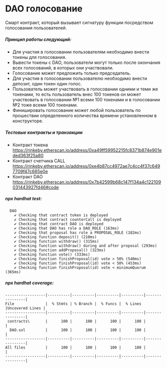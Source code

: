 # DAO голосование
Смарт контракт, который вызывает сигнатуру функции посредством голосования пользователей.

##### Принцип работы следующий:
- Для участия в голосовании пользователям необходимо внести  токены для голосования. 
- Вывести токены с DAO, пользователи могут только после окончания всех голосований, в которых они участвовали. 
- Голосование может предложить только председатель.
- Для участия в голосовании пользователю необходимо внести депозит, один токен один голос. 
- Пользователь может участвовать в голосовании одними и теми же токенами, то есть пользователь внес 100 токенов он может участвовать в голосовании №1 всеми 100 токенами и в голосовании №2 тоже всеми 100 токенами.
- Финишировать голосование может любой пользователь по прошествии определенного количества времени установленном в конструкторе.

##### Тестовые контракты и транзакции
- Контракт токена https://rinkeby.etherscan.io/address/0xa49ff59952215fc8371b874e901eded363f25a80
- Контракт счетчика CALL https://rinkeby.etherscan.io/address/0xe4b87cc4972ae7c4cc4f37c6497709f47c665e0e
- Контракт DAO https://rinkeby.etherscan.io/address/0x7b42599b68c147f134a4c122109031443927fd46#code


##### npx hardhat test:
```shell
  DAO
    ✔ Checking that contract token is deployed
    ✔ Checking that contract counterCall is deployed
    ✔ Checking that contract DAO is deployed
    ✔ Checking that DAO has role a DAO_ROLE (163ms)
    ✔ Checking that proposal has role a PROPOSAL_ROLE (182ms)
    ✔ Checking function deposit() (210ms)
    ✔ Checking function withdraw() (315ms)
    ✔ Checking function withdraw() during and after proposal (293ms)
    ✔ Checking function addProposal() (323ms)
    ✔ Checking function vote() (333ms)
    ✔ Checking function finishProposal(id) vote > 50% (540ms)
    ✔ Checking function finishProposal(id) vote < 50% (453ms)
    ✔ Checking function finishProposal(id) vote < minimumQuorum (365ms)
```
##### npx hardhat coverage:
```shell
------------------|----------|----------|----------|----------|----------------|
File              |  % Stmts | % Branch |  % Funcs |  % Lines |Uncovered Lines |
------------------|----------|----------|----------|----------|----------------|
 contracts\       |      100 |      100 |      100 |      100 |                |
  DAO.sol         |      100 |      100 |      100 |      100 |                |
------------------|----------|----------|----------|----------|----------------|
All files         |      100 |      100 |      100 |      100 |                |
------------------|----------|----------|----------|----------|----------------|
```
